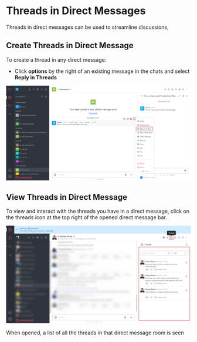 # Threads in Direct Messages

Threads in direct messages can be used to streamline discussions,

## Create Threads in Direct Message

To create a thread in any direct message:

* Click **options** by the right of an existing message in the chats and select **Reply in Threads**

![](<../../../../../.gitbook/assets/image (645) (1).png>)

## View Threads in Direct Message

To view and interact with the threads you have in a direct message, click on the threads icon at the top right of the opened direct message bar.

![](<../../../../../.gitbook/assets/image (687) (1).png>)

When opened, a list of all the threads in that direct message room is seen
